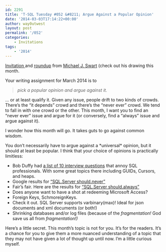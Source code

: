 ```yaml
---
id: 2291
title: 'T-SQL Tuesday #052 &#8211; Argue Against a Popular Opinion'
date: '2014-03-03T17:14:22+00:00'
author: way0utwest
layout: post
permalink: '/052'
categories:
    - Invitations
tags:
    - '2014'
---
```


[Invitation ](http://michaeljswart.com/2014/03/argue_against_a_popular_opinion/)and [roundup](http://michaeljswart.com/2014/03/tsql2sday_52_roundup/) from [Michael J. Swart](http://michaeljswart.com/) (check out his drawing this month.

<div id="rap"><div id="content"><div class="post-3916 post type-post status-publish format-standard hentry category-sqlserverpedia-syndication tag-tsql2sday" id="post-3916"><div class="storycontent">Your writing assignment for March 2014 is to

> *pick a popular opinion and argue against it.*

… or at least qualify it. Given any issue, people drift to two kinds of crowds. There’s the “it depends” crowd and there’s the “never ever” crowd. We tend to fall in with one crowd or the other. This month, I want you to find an “never ever” issue and argue for it (or conversely, find a “always” issue and argue against it).

I wonder how this month will go. It takes guts to go against common wisdom.

<div id="rap"><div id="content"><div class="post-3916 post type-post status-publish format-standard hentry category-sqlserverpedia-syndication tag-tsql2sday" id="post-3916"><div class="storycontent">You don’t necessarily have to argue against a *universal* opinion, but it should at least be popular. I think that your choice of opinions is practically limitless:

- Bob Duffy had [a list of 10 interview questions](http://blogs.prodata.ie/post/10-Interview-questions-to-annoy-SQL-Professionals.aspx) that annoy SQL professionals. With some great topics there including GUIDs, Cursors, and heaps.
- Google results for [“SQL.Server should.never”](https://www.google.com/search?q=sql.server+should.never&tbs=li:1)
- Fair’s fair. Here are the results for [“SQL.Server should.always”](https://www.google.com/search?q=sql.server+should.always&tbs=li:1)
- Does anyone want to have a shot at redeeming Microsoft Access?
- Foreign Keys, SchmoreignKeys.
- Check it out. SQL Server supports varbinary(max)! Ideal for json documents and xml documents (or both!)
- Shrinking databases and/or log files (because of the *fragmentation!* God save us all from *fragmentation!)*

Here’s a little secret. This month’s topic is not for you. It’s for the readers. It’s a chance for you to give them a more nuanced understanding of a topic that they may not have given a lot of thought up until now. I’m a little curious myself.

</div></div></div></div></div></div></div></div>